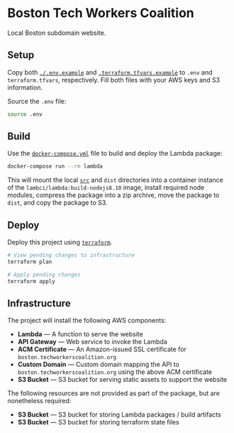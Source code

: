 # Boston Tech Workers Coalition

Local Boston subdomain website.

## Setup

Copy both [`./.env.example`](./.env.example) and [`.terraform.tfvars.example`](./terraform.tfvars.example) to `.env` and `terraform.tfvars`, respectively. Fill both files with your AWS keys and S3 information.

Source the `.env` file:

```bash
source .env
```

## Build

Use the [`docker-compose.yml`](./docker-compose.yml) file to build and deploy the Lambda package:

```bash
docker-compose run --rm lambda
```

This will mount the local [`src`](./src) and `dist` directories into a container instance of the `lambci/lambda:build-nodejs8.10` image, install required node modules, compress the package into a zip archive, move the package to `dist`, and copy the package to S3.

## Deploy

Deploy this project using [`terraform`](https://terraform.io).

```bash
# View pending changes to infrastructure
terraform plan

# Apply pending changes
terraform apply
```

## Infrastructure

The project will install the following AWS components:

- **Lambda** — A function to serve the website
- **API Gateway** — Web service to invoke the Lambda
- **ACM Certificate** — An Amazon-issued SSL certificate for `boston.techworkerscoalition.org`
- **Custom Domain** — Custom domain mapping the API to `boston.techworkerscoalition.org` using the above ACM certificate
- **S3 Bucket** — S3 bucket for serving static assets to support the website

The following resources are not provided as part of the package, but are nonetheless required:

- **S3 Bucket** — S3 bucket for storing Lambda packages / build artifacts
- **S3 Bucket** — S3 bucket for storing terraform state files
